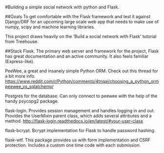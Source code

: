#Building a simple social network with python and Flask.

##Goals
To get comfortable with the Flask framework and test it against Django/DRF for an upcoming large scale web app that needs to make use of numpy, scipy and machine learning libraries.

This project draws heavily on the 'Build a social network with Flask' tutorial from Treehouse.

##Stack
Flask. The primary web server and framework for the project, Flask has great documentation and an active community. It also feels familiar (Express-like).

PeeWee, a great and insanely simple Python ORM. Check out this thread for a bit more info. https://www.reddit.com/r/Python/comments/4tnqai/choosing_a_python_ormpeewee_vs_sqlalchemy/

Postgres for the database. Can only connect to peewee with the help of the handy psycopg2 package.

flask-login. Provides session management and handles logging in and out. Provides the UserMixin parent class, which adds several attributes and a method.
http://flask-login.readthedocs.io/en/latest/#your-user-class

flask-bcrypt. Bcrypt implementation for Flask to handle password hashing.

flask-wtf. This package provides us with form implementation and CSRF protection. Includes a custom one time code with each submission.
